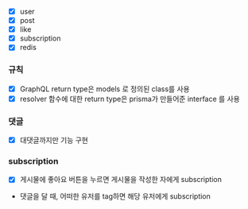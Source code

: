 - [x] user
- [x] post
- [x] like
- [x] subscription
- [x] redis

### 규칙

- [x] GraphQL return type은 models 로 정의된 class를 사용
- [x] resolver 함수에 대한 return type은 prisma가 만들어준 interface 를 사용

### 댓글

- [x] 대댓글까지만 기능 구현

### subscription

- [x] 게시물에 좋아요 버튼을 누르면 게시물을 작성한 자에게 subscription
- 댓글을 달 때, 어떠한 유저를 tag하면 해당 유저에게 subscription
